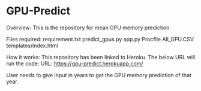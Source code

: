 # GPU-Predict

Overview:
This is the repository for mean GPU memory prediction.

Files required:
requirement.txt
predict_gpus.py
app.py
Procfile
All_GPU.CSV
templates/index.html

How it works:
This repository has been linked to Heroku. The below URL will run the code:
URL: https://gpu-predict.herokuapp.com/

User needs to give input in years to get the GPU memory prediction of that year.
